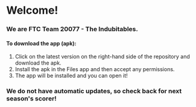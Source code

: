 <body> 
  <h1>Welcome!</h1>
  <h3>We are FTC Team 20077 - The Indubitables.</h3>
  <h4>To download the app (apk):</h4> 
  <ol>
    <li>Click on the latest version on the right-hand side of the repository and download the apk.</li>
    <li>Install the apk in the Files app and then accept any permissions. </li>
    <li>The app will be installed and you can open it! </li>
  </ol>
    <h3>We <strong>do not</strong> have <strong>automatic</strong> updates, so check back for next season's scorer!</h3>
</body>

